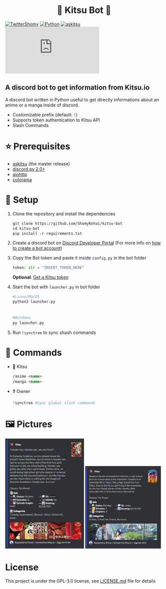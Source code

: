 <h1  align="center">
🦊 Kitsu Bot 🦊
</h1>

[![TwitterShomy](https://img.shields.io/badge/-shomykohai-1DA1F2?style=flat&logo=twitter&logoColor=white&labelColor=1DA1F2)](https://twitter.com/shomykohai)
[![Python](https://img.shields.io/badge/Python-3.8%20%7C%203.9%20%7C%203.10-yellow?style=flat&logo=python&logoColor=white&color=FFD43B&labelColor=306998)](https://www.python.org/downloads/)
[![askitsu](https://img.shields.io/pypi/v/askitsu?label=askitsu&logo=pypi&logoColor=white&labelColor=blue&color=9cf)](https://github.com/ShomyKohai/askitsu)
[![Discord Py](https://img.shields.io/pypi/v/discord.py?label=discord.py&logo=pypi&logoColor=white&labelColor=blue&color=9cf)](https://github.com/Rapptz/discord.py)


##  **A discord bot to get information from Kitsu.io** 

A discord bot written in Python useful to get directly informations about an anime or a manga inside of discord.
* Customizable prefix (default: `!`)
* Supports token authentication to Kitsu API
* Slash Commands



# ⭐ **Prerequisites**
- [askitsu](https://github.com/ShomyKohai/askitsu) (the master release)
- [discord.py 2.0+](https://pypi.org/project/discord.py/)
- [aiohttp](https://pypi.org/project/aiohttp/)
- [colorama](https://pypi.org/project/colorama/)


# 🔧 **Setup**

1. Clone the repository and install the dependencies
    ```shell
    git clone https://github.com/ShomyKohai/kitsu-bot
    cd kitsu-bot
    pip install -r requirements.txt
    ```

2. Create a discord bot on [Discord Developer Portal](https://discord.com/developers/applications) (For more info on [how to create a bot account](https://discordpy.readthedocs.io/en/stable/discord.html))

3. Copy the Bot token and paste it inside `config.py` in the bot folder 
    ```python
    token: str = "INSERT_TOKEN_HERE"
    ```
    **Optional**: [Get a Kitsu token](https://askitsu.readthedocs.io/en/master/token.html)

4. Start the bot with `launcher.py` in bot folder
    ```py
    #Linux/MacOS
    python3 launcher.py


    #Windows
    py launcher.py
    ```

5. Run `!synctree` to sync shash commands
# 💎 **Commands**

* 🦊 Kitsu
    ```html
    /anime <name>
    /manga <name>
    ```

* ❓ Owner
    ```py
    !synctree #Sync global slash commands
    ```

# 🖼️ **Pictures**

<img src="https://github.com/ShomyKohai/kitsu-bot/blob/main/assets/anime.png?raw=true" width=50%></a>
<img src="https://github.com/ShomyKohai/kitsu-bot/blob/main/assets/manga.png?raw=true" width=48%></a>

# License
This project is under the GPL-3.0 license, see [LICENSE.md](LICENSE) file for details


